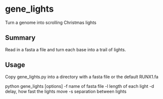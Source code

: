 # gene_lights
Turn a genome into scrolling Christmas lights

## Summary
Read in a fasta a file and turn each base into a trail of lights.

## Usage
Copy gene_lights.py into a directory with a fasta file or the default RUNX1.fa

python gene_lights [options]
-f name of fasta file
-l length of each light 
 -d delay, how fast the lights move
 -s separation between lights
